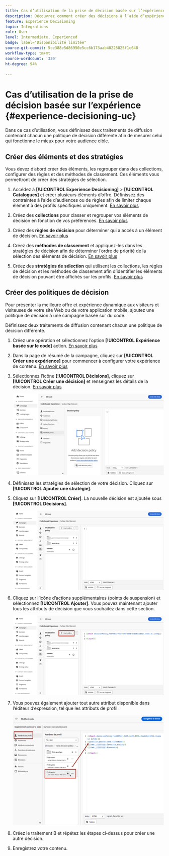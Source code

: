 ```yaml
---
title: Cas d’utilisation de la prise de décision basée sur l’expérience
description: Découvrez comment créer des décisions à l’aide d’expériences avec le canal basé sur le code.
feature: Experience Decisioning
topic: Integrations
role: User
level: Intermediate, Experienced
badge: label="Disponibilité limitée"
source-git-commit: 5ce388e5d86950e5cc6b173aab48225825f1c648
workflow-type: tm+mt
source-wordcount: '330'
ht-degree: 94%

---
```


# Cas d’utilisation de la prise de décision basée sur l’expérience {#experience-decisioning-uc}

Dans ce cas d’utilisation, vous définissez deux traitements de diffusion contenant chacun une politique de décision différente afin de mesurer celui qui fonctionne le mieux pour votre audience cible.

## Créer des éléments et des stratégies

Vous devez d’abord créer des éléments, les regrouper dans des collections, configurer des règles et des méthodes de classement. Ces éléments vous permettront de créer des stratégies de sélection.

1. Accédez à **[!UICONTROL Experience Decisioning]** > **[!UICONTROL Catalogues]** et créer plusieurs éléments d’offre. Définissez des contraintes à l’aide d’audiences ou de règles afin de limiter chaque élément à des profils spécifiques uniquement. [En savoir plus](items.md)

   <!--
   1. From the items list, click the **[!UICONTROL Edit schema]** button  and edit the custom attributes if needed. [Learn how to work with catalogs](catalogs.md)-->

1. Créez des **collections** pour classer et regrouper vos éléments de décision en fonction de vos préférences. [En savoir plus](collections.md)

1. Créez des **règles de décision** pour déterminer qui a accès à un élément de décision. [En savoir plus](rules.md)

1. Créez des **méthodes de classement** et appliquez-les dans les stratégies de décision afin de déterminer l’ordre de priorité de la sélection des éléments de décision. [En savoir plus](ranking.md)

1. Créez des **stratégies de sélection** qui utilisent les collections, les règles de décision et les méthodes de classement afin d’identifier les éléments de décision pouvant être affichés sur les profils. [En savoir plus](selection-strategies.md)

## Créer des politiques de décision

Pour présenter la meilleure offre et expérience dynamique aux visiteurs et visiteuses de votre site Web ou de votre application mobile, ajoutez une politique de décision à une campagne basée sur du code.

Définissez deux traitements de diffusion contenant chacun une politique de décision différente.

1. Créez une opération et sélectionnez l’option **[!UICONTROL Expérience basée sur le code]** action. [En savoir plus](../code-based/create-code-based.md)

1. Dans la page de résumé de la campagne, cliquez sur **[!UICONTROL Créer une expérience]** pour commencer à configurer votre expérience de contenu. [En savoir plus](../campaigns/content-experiment.md)

1. Sélectionnez l’icône **[!UICONTROL Décisions]**, cliquez sur **[!UICONTROL Créer une décision]** et renseignez les détails de la décision. [En savoir plus](create-decision.md)

   ![](assets/decision-code-based-create.png)

1. Définissez les stratégies de sélection de votre décision. Cliquez sur **[!UICONTROL Ajouter une stratégie]**.

1. Cliquez sur **[!UICONTROL Créer]**. La nouvelle décision est ajoutée sous **[!UICONTROL Décisions]**.

   ![](assets/decision-code-based-decision-added.png)

1. Cliquez sur l’icône d’actions supplémentaires (points de suspension) et sélectionnez **[!UICONTROL Ajouter]**. Vous pouvez maintenant ajouter tous les attributs de décision que vous souhaitez dans cette section.

   ![](assets/decision-code-based-add-decision.png)

1. Vous pouvez également ajouter tout autre attribut disponible dans l’éditeur d’expression, tel que les attributs de profil.

   ![](assets/decision-code-based-decision-profile-attribute.png)

1. Créez le traitement B et répétez les étapes ci-dessus pour créer une autre décision.

1. Enregistrez votre contenu.


